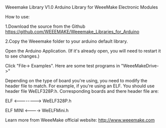 Weeemake Library V1.0
Arduino Library for WeeeMake Electronic Modules

How to use:

1.Download the source from the Github https://github.com/WEEEMAKE/Weeemake_Libraries_for_Arduino

2.Copy the Weeemake folder to your arduino default library.

Open the Arduino Application. (If it's already open, you will need to restart it to see changes.)

Click "File-> Examples". Here are some test programs in "WeeeMakeDrive->"

Depending on the type of board you're using, you need to modify the header file to match. For example, if you're using an ELF. You should use header file WeELF328P.h. Corresponding boards and there header file are:

ELF <--------> WeELF328P.h

ELF MINI <----> WeELFMini.h

Learn more from WeeeMake official website: http://www.weeemake.com